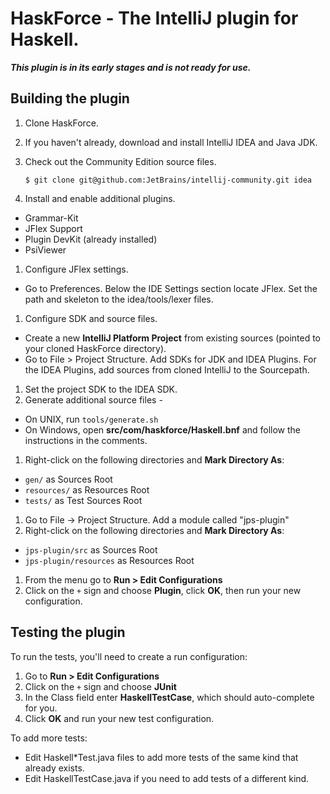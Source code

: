 HaskForce - The IntelliJ plugin for Haskell.
=========

***This plugin is in its early stages and is not ready for use.***

Building the plugin
--------

1. Clone HaskForce.

1. If you haven't already, download and install IntelliJ IDEA and Java JDK.

1. Check out the Community Edition source files.

    ````$ git clone git@github.com:JetBrains/intellij-community.git idea````
1. Install and enable additional plugins.
  * Grammar-Kit
  * JFlex Support
  * Plugin DevKit (already installed)
  * PsiViewer
1. Configure JFlex settings.
  * Go to Preferences.  Below the IDE Settings section locate JFlex.  Set the path and skeleton to the
    idea/tools/lexer files.
1. Configure SDK and source files.
  * Create a new **IntelliJ Platform Project** from existing sources (pointed to your cloned HaskForce directory).
  * Go to File > Project Structure.  Add SDKs for JDK and IDEA Plugins.  For the IDEA Plugins, add sources
    from cloned IntelliJ to the Sourcepath.
1. Set the project SDK to the IDEA SDK.
1. Generate additional source files -
  * On UNIX, run `tools/generate.sh`
  * On Windows, open **src/com/haskforce/Haskell.bnf** and follow the instructions in the comments.
1. Right-click on the following directories and **Mark Directory As**:
  * `gen/` as Sources Root
  * `resources/` as Resources Root
  * `tests/` as Test Sources Root
1. Go to File -> Project Structure. Add a module called "jps-plugin"
1. Right-click on the following directories and **Mark Directory As**:
  * `jps-plugin/src` as Sources Root
  * `jps-plugin/resources` as Resources Root
1. From the menu go to **Run > Edit Configurations**
1. Click on the `+` sign and choose **Plugin**, click **OK**, then run your new configuration.

Testing the plugin
--------

To run the tests, you'll need to create a run configuration:

1. Go to **Run > Edit Configurations**
1. Click on the `+` sign and choose **JUnit**
1. In the Class field enter **HaskellTestCase**, which should auto-complete for you.
1. Click **OK** and run your new test configuration.

To add more tests:

* Edit Haskell\*Test.java files to add more tests of the same kind that already exists.
* Edit HaskellTestCase.java if you need to add tests of a different
  kind.
